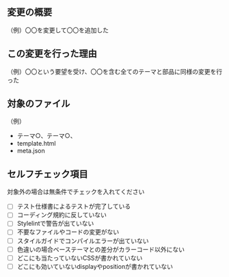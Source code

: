## 変更の概要

（例）〇〇を変更して〇〇を追加した

## この変更を行った理由

（例）〇〇という要望を受け、〇〇を含む全てのテーマと部品に同様の変更を行った

## 対象のファイル

（例）
- テーマ○、テーマ○、
- template.html
- meta.json

## セルフチェック項目

対象外の場合は無条件でチェックを入れてください
- [ ] テスト仕様書によるテストが完了している
- [ ] コーディング規約に反していない
- [ ] Stylelintで警告が出ていない
- [ ] 不要なファイルやコードの変更がない
- [ ] スタイルガイドでコンパイルエラーが出ていない
- [ ] 色違いの場合ベーステーマとの差分がカラーコード以外にない
- [ ] どこにも当たっていないCSSが書かれていない
- [ ] どこにも効いていないdisplayやpositionが書かれていない
